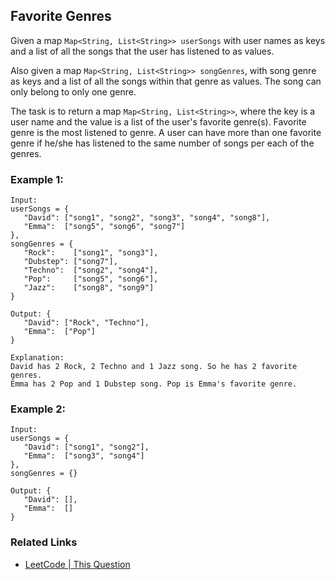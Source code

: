 ## Favorite Genres

Given a map `Map<String, List<String>> userSongs` with user names as keys and a list of all the songs that the user has listened to as values.

Also given a map `Map<String, List<String>> songGenres`, with song genre as keys and a list of all the songs within that genre as values. The song can only belong to only one genre.

The task is to return a map `Map<String, List<String>>`, where the key is a user name and the value is a list of the user's favorite genre(s). Favorite genre is the most listened to genre. A user can have more than one favorite genre if he/she has listened to the same number of songs per each of the genres.

### Example 1:
```
Input:
userSongs = {  
   "David": ["song1", "song2", "song3", "song4", "song8"],
   "Emma":  ["song5", "song6", "song7"]
},
songGenres = {  
   "Rock":    ["song1", "song3"],
   "Dubstep": ["song7"],
   "Techno":  ["song2", "song4"],
   "Pop":     ["song5", "song6"],
   "Jazz":    ["song8", "song9"]
}

Output: {  
   "David": ["Rock", "Techno"],
   "Emma":  ["Pop"]
}

Explanation:
David has 2 Rock, 2 Techno and 1 Jazz song. So he has 2 favorite genres.
Emma has 2 Pop and 1 Dubstep song. Pop is Emma's favorite genre.
```

### Example 2:
```
Input:
userSongs = {  
   "David": ["song1", "song2"],
   "Emma":  ["song3", "song4"]
},
songGenres = {}

Output: {  
   "David": [],
   "Emma":  []
}
```

### Related Links
* [LeetCode | This Question](https://leetcode.com/discuss/interview-question/373006)

